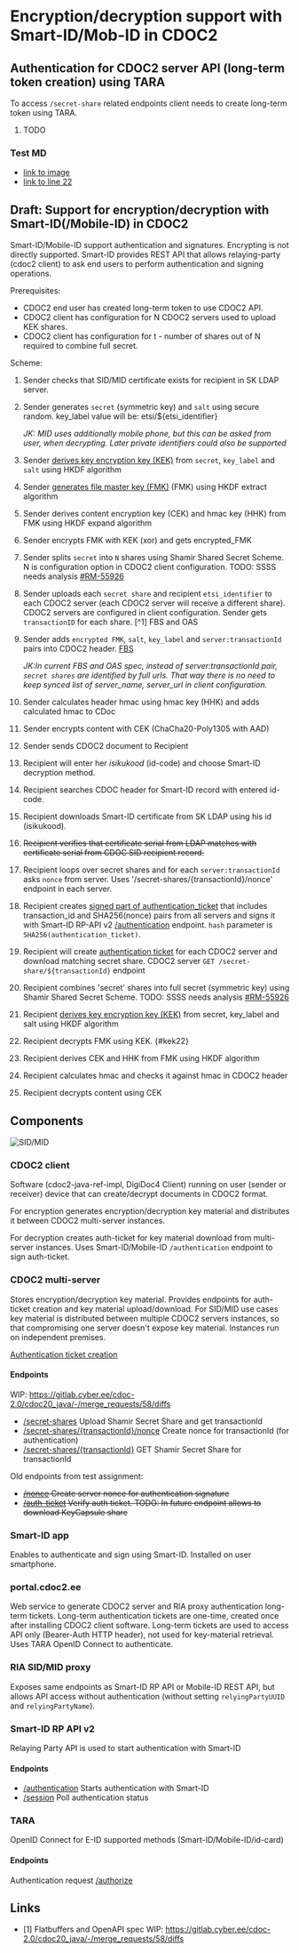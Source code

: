 # Encryption/decryption support with Smart-ID/Mob-ID in CDOC2

## Authentication for CDOC2 server API (long-term token creation) using TARA

To access `/secret-share` related endpoints client needs to create long-term token using TARA.

1. TODO

### Test MD

* [link to image](#figure-1)
* [link to line 22](#kek22)


## Draft: Support for encryption/decryption with Smart-ID(/Mobile-ID) in CDOC2

Smart-ID/Mobile-ID support authentication and signatures. Encrypting is not directly supported.
Smart-ID provides REST API that allows relaying-party (cdoc2 client) to ask end users to perform 
authentication and signing operations.

Prerequisites:
* CDOC2 end user has created long-term token to use CDOC2 API.
* CDOC2 client has configuration for N CDOC2 servers used to upload KEK shares.
* CDOC2 client has configuration for t - number of shares out of N required to combine full secret.

Scheme:

1. Sender checks that SID/MID certificate exists for recipient in SK LDAP server.
2. Sender generates `secret` (symmetric key) and `salt` using secure random. 
   key_label value will be: etsi/${etsi_identifier} 
   
   _JK: MID uses additionally mobile phone, but
   this can be asked from user, when decrypting. Later private identifiers could also be supported_
3. Sender [derives key encryption key (KEK)](https://github.com/open-eid/cdoc2-java-ref-impl/blob/main/cdoc20-lib/src/main/java/ee/cyber/cdoc20/crypto/Crypto.java#L121) 
   from `secret`, `key_label` and `salt` using HKDF algorithm
4. Sender [generates file master key (FMK)](https://github.com/open-eid/cdoc2-java-ref-impl/blob/main/cdoc20-lib/src/main/java/ee/cyber/cdoc20/crypto/Crypto.java#L94) 
   (FMK) using HKDF extract algorithm
5. Sender derives content encryption key (CEK) and hmac key (HHK) from FMK using HKDF expand algorithm
6. Sender encrypts FMK with KEK (xor) and gets encrypted_FMK
7. Sender splits `secret` into `N` shares using Shamir Shared Secret Scheme. N is configuration option in CDOC2 client configuration. TODO: SSSS needs analysis [#RM-55926](https://rm-int.cyber.ee/ito/issues/55926)
8. Sender uploads each `secret share` and recipient `etsi_identifier` to each CDOC2 server 
   (each CDOC2 server will receive a different share). CDOC2 servers are configured in client configuration.
   Sender gets `transactionID` for each share. [^1] FBS and OAS
9. Sender adds `encrypted FMK`, `salt`, `key_label` and `server:transactionId` pairs into CDOC2 header. [FBS](https://gitlab.cyber.ee/cdoc-2.0/cdoc20_java/-/blob/RM-55885/cdoc20-schema/src/main/fbs/recipients.fbs#L70) 
   
   _JK:In current FBS and OAS spec, instead of server:transactionId pair, 
   `secret shares` are identified by full urls. That way there is no need to keep synced list of server_name, server_url in client configuration._  

10. Sender calculates header hmac using hmac key (HHK) and adds calculated hmac to CDoc
11. Sender encrypts content with CEK (ChaCha20-Poly1305 with AAD)
12. Sender sends CDOC2 document to Recipient

13. Recipient  will enter her _isikukood_ (id-code) and choose Smart-ID decryption method.
14. Recipient searches CDOC header for Smart-ID record with entered id-code.
15. Recipient downloads Smart-ID certificate from SK LDAP using his id (isikukood).
16. ~~Recipient verifies that certificate serial from LDAP matches with certificate serial from CDOC SID recipient record.~~
17. Recipient loops over secret shares and for each `server:transactionId` asks `nonce` from server. 
    Uses '/secret-shares/{transactionId}/nonce' endpoint in each server. 
     
    
18. Recipient creates [signed part of authentication_ticket](https://gitlab.cyber.ee/id/ee-ria/ria_tender_test_assignment_2023/-/blob/master/exercise-2.3-authentication-multi-server/multi-server-auth-protocol.md?ref_type=heads#allkirjastatavate-andmete-koostamine)
    that includes transaction_id and SHA256(nonce) pairs from all servers
    and signs it with Smart-ID RP-API v2 [/authentication](https://github.com/SK-EID/smart-id-documentation/blob/v2/README.md#239-authentication-session)
    endpoint. `hash` parameter is `SHA256(authentication_ticket)`.
19. Recipient will create [authentication ticket](https://gitlab.cyber.ee/id/ee-ria/ria_tender_test_assignment_2023/-/blob/master/exercise-2.3-authentication-multi-server/multi-server-auth-protocol.md?ref_type=heads#autentimispiletite-koostamine) 
    for each CDOC2 server and download matching secret share. CDOC2 server `GET /secret-share/${transactionId}` endpoint
20. Recipient combines 'secret' shares into full secret (symmetric key) using Shamir Shared Secret Scheme. TODO: SSSS needs analysis [#RM-55926](https://rm-int.cyber.ee/ito/issues/55926)
21. Recipient [derives key encryption key (KEK)](https://github.com/open-eid/cdoc2-java-ref-impl/blob/main/cdoc20-lib/src/main/java/ee/cyber/cdoc20/crypto/Crypto.java#L121)
     from secret, key_label and salt using HKDF algorithm
22. Recipient decrypts FMK using KEK. {#kek22} <a id="kek22"></a>
23. Recipient derives CEK and HHK from FMK using HKDF algorithm
24. Recipient calculates hmac and checks it against hmac in CDOC2 header
25. Recipient decrypts content using CEK


## Components

![SID/MID](img/SID_MID_full.png) <a id="figure-1"></a>



### CDOC2 client

Software (cdoc2-java-ref-impl, DigiDoc4 Client) running on user (sender or receiver) device that can create/decrypt 
documents in CDOC2 format.

For encryption generates encryption/decryption key material and distributes it between CDOC2 multi-server 
instances. 

For decryption creates auth-ticket for key material download from multi-server instances. Uses 
Smart-ID/Mobile-ID `/authentication` endpoint to sign auth-ticket.  


### CDOC2 multi-server

Stores encryption/decryption key material. Provides endpoints for auth-ticket creation and 
key material upload/download. For SID/MID use cases key material is distributed
between multiple CDOC2 servers instances, so that compromising one server doesn't expose key material. 
Instances run on independent premises.

[Authentication ticket creation](https://gitlab.cyber.ee/id/ee-ria/ria_tender_test_assignment_2023/-/blob/master/exercise-2.3-authentication-multi-server/multi-server-auth-protocol.md?ref_type=heads#nonsside-v%C3%A4ljastamise-p%C3%A4ringud)

#### Endpoints

WIP: https://gitlab.cyber.ee/cdoc-2.0/cdoc20_java/-/merge_requests/58/diffs

* [/secret-shares](https://gitlab.cyber.ee/cdoc-2.0/cdoc20_java/-/blob/RM-55885/cdoc20-openapi/cdoc20-key-capsules.yaml?ref_type=heads#L102) Upload Shamir Secret Share and get transactionId
* [/secret-shares/{transactionId}/nonce](https://gitlab.cyber.ee/cdoc-2.0/cdoc20_java/-/blob/RM-55885/cdoc20-openapi/cdoc20-key-capsules.yaml?ref_type=heads#L127) Create nonce for transactionId (for authentication)
* [/secret-shares/{transactionId}](https://gitlab.cyber.ee/cdoc-2.0/cdoc20_java/-/blob/RM-55885/cdoc20-openapi/cdoc20-key-capsules.yaml?ref_type=heads#L71) GET Shamir Secret Share for transactionId

Old endpoints from test assignment:
* ~~[/nonce](https://gitlab.cyber.ee/id/ee-ria/cdoc2-java-ref-impl/-/blob/main/cdoc20-openapi/cdoc20-key-capsules.yaml?ref_type=heads#L71)
  Create server nonce for authentication signature~~
* ~~[/auth-ticket](https://gitlab.cyber.ee/id/ee-ria/cdoc2-java-ref-impl/-/blob/main/cdoc20-openapi/cdoc20-key-capsules.yaml?ref_type=heads#L96)
  Verify auth ticket. TODO: In future endpoint allows to download KeyCapsule share~~



### Smart-ID app

Enables to authenticate and sign using Smart-ID. Installed on user smartphone.


### portal.cdoc2.ee

Web service to generate CDOC2 server and RIA proxy authentication long-term tickets. 
Long-term authentication tickets are one-time, created once after installing CDOC2 client software. 
Long-term tickets are used to access API only (Bearer-Auth HTTP header), not used for key-material 
retrieval. Uses TARA OpenID Connect to authenticate. 

### RIA SID/MID proxy

Exposes same endpoints as Smart-ID RP API or Mobile-ID REST API, but allows API access without 
authentication (without setting `relyingPartyUUID` and `relyingPartyName`).

### Smart-ID RP API v2

Relaying Party API is used to start authentication with Smart-ID

#### Endpoints
* [/authentication](https://github.com/SK-EID/smart-id-documentation/blob/v2/README.md#239-authentication-session)
  Starts authentication with Smart-ID
* [/session](https://github.com/SK-EID/smart-id-documentation/blob/v2/README.md#2311-session-status)
  Poll authentication status


### TARA

OpenID Connect for E-ID supported methods (Smart-ID/Mobile-ID/id-card)

#### Endpoints 
Authentication request
[/authorize](https://e-gov.github.io/TARA-Doku/TechnicalSpecification#41-authentication-request)


## Links

* [1] Flatbuffers and OpenAPI spec WIP: https://gitlab.cyber.ee/cdoc-2.0/cdoc20_java/-/merge_requests/58/diffs